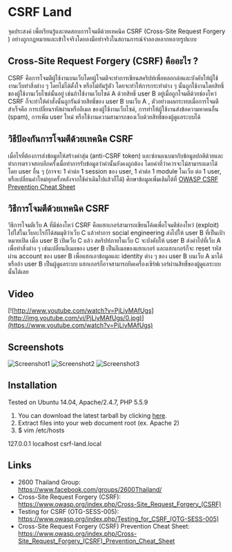 CSRF Land
==

จุดประสงค์ เพื่อเรียนรู้และทดสอบการโจมตีด้วยเทคนิค CSRF (Cross-Site Request Forgery )
อย่างถูกกฏหมายและเข้าใจจริงโดยลงมือทำจริงในสถานการณ์จำลองหลากหลายรูปแบบ

Cross-Site Request Forgery (CSRF) คืออะไร ?
----
CSRF คือการโจมตีผู้ใช้งานบนเว็บโดยผู้โจมตีจะทำการเขียนสคริปท์เพื่อหลอกล่อและบังคับให้ผู้ใช้งานเว็บทำสิ่งต่าง ๆ โดยไม่ได้ตั้งใจ หรือไม่ทันรู้ตัว โดยจะทำให้การกระทำต่าง ๆ นั้นถูกใช้งานโดยสิทธิ์ของผู้ใช้งานเว็บไซด์นั้นอยู่ เช่นถ้าใช้งานเว็บไซด์ A ด้วยสิทธิ์ user B อยู่เมื่อถูกโจมตีด้วยช่องโหว่ CSRF ก็จะทำให้คำสั่งนั้นถูกรันด้วยสิทธิ์ของ user B บนเว็บ A , ตัวอย่างผลกระทบเมื่อการโจมตีสำเร็จคือ การเปลี่ยนรหัสผ่านหรืออีเมล ของผู้ใช้งานเว็บไซด์, การทำให้ผู้ใช้งานส่งข้อความหาคนอื่น (spam), การเพิ่ม user ใหม่ หรือใช้งานความสามารถของเว็บด้วยสิทธิ์ของผู้ดูแลระบบได้ 

วิธีป้องกันการโจมตีด้วยเทคนิค CSRF
----
เมื่อไรที่ต้องการส่งข้อมูลให้สร้างค่าสุ่ม (anti-CSRF token) และซ่อนแนบมากับข้อมูลปกติด้วยและทำการตรวจสอบอีกครั้งเมื่อทำการรับข้อมูลว่าค่านั้นยังคงถูกต้อง โดยค่าที่ว่าควรจะไม่สามารถเดาได้โดย user อื่น ๆ (อาจจะ 1 ค่าต่อ 1 session ของ user, 1 ค่าต่อ 1 module ในเว็บ ต่อ 1 user, หรือเปลี่ยนค่าใหม่ทุกครั้งหลังจากใช้ค่าเดิมไปแล้วก็ได้)
ศึกษาข้อมูลเพิ่มเติมได้ที่ [OWASP CSRF Prevention Cheat Sheet](https://www.owasp.org/index.php/Cross-Site_Request_Forgery_(CSRF)_Prevention_Cheat_Sheet)

วิธีการโจมตีด้วยเทคนิค CSRF
----
วิธีการโจมตีเว็บ A ที่มีช่องโหว่ CSRF คือแฮกเกอร์สามารถเขียนโค้ดเพื่อโจมตีช่องโหว่ (exploit) ไปใส่ในเว็บอะไรก็ได้สมมุติว่าเว็บ C แล้วทำการ social engineering ส่งไปให้ user B ที่เป็นเป้าหมายเปิด เมื่อ user B เปิดเว็บ C แล้ว สคริปท์ภายในเว็บ C จะบังคับให้ user B ส่งค่าไปที่เว็บ A เพื่อทำสิ่งต่าง ๆ เช่นเปลี่ยนอีเมลของ user B เป็นอีเมลของแฮกเกอร์ และแฮกเกอร์ก็จะ reset รหัสผ่าน account ของ user B เพื่อแฮกเอาข้อมูลและ identity ต่าง ๆ ของ user B บนเว็บ A มาได้ หรือถ้า user B เป็นผู้ดูแลระบบ แฮกเกอร์ก็อาจสามารถยึดเครื่องเซิร์ฟเวอร์ผ่านสิทธิ์ของผู้ดูแลระบบนั้นได้เลย

Video
----
[![http://www.youtube.com/watch?v=PjLiyMAfUgs](http://img.youtube.com/vi/PjLiyMAfUgs/0.jpg)](https://www.youtube.com/watch?v=PjLiyMAfUgs)

Screenshots
----

![Screenshot1](https://raw.githubusercontent.com/pich4ya/csrf-land/master/screenshot1.png)
![Screenshot2](https://raw.githubusercontent.com/pich4ya/csrf-land/master/screenshot2.png)
![Screenshot3](https://raw.githubusercontent.com/pich4ya/csrf-land/master/screenshot3.png)

Installation
----
Tested on Ubuntu 14.04, Apache/2.4.7, PHP 5.5.9

1. You can download the latest tarball by clicking [here](https://github.com/pich4ya/csrf-land/archive/master.zip).
2. Extract files into your web document root (ex. Apache 2)
3. $ vim /etc/hosts

127.0.0.1 localhost csrf-land.local

Links
----

* 2600 Thailand Group: https://www.facebook.com/groups/2600Thailand/
* Cross-Site Request Forgery (CSRF): https://www.owasp.org/index.php/Cross-Site_Request_Forgery_(CSRF)
* Testing for CSRF (OTG-SESS-005): https://www.owasp.org/index.php/Testing_for_CSRF_(OTG-SESS-005)
* Cross-Site Request Forgery (CSRF) Prevention Cheat Sheet: https://www.owasp.org/index.php/Cross-Site_Request_Forgery_(CSRF)_Prevention_Cheat_Sheet